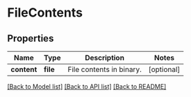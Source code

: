# FileContents

## Properties
Name | Type | Description | Notes
------------ | ------------- | ------------- | -------------
**content** | **file** | File contents in binary. | [optional] 

[[Back to Model list]](../README.md#documentation-for-models) [[Back to API list]](../README.md#documentation-for-api-endpoints) [[Back to README]](../README.md)


